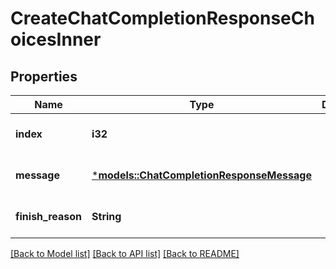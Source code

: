 # CreateChatCompletionResponseChoicesInner

## Properties
Name | Type | Description | Notes
------------ | ------------- | ------------- | -------------
**index** | **i32** |  | [optional] [default to None]
**message** | [***models::ChatCompletionResponseMessage**](ChatCompletionResponseMessage.md) |  | [optional] [default to None]
**finish_reason** | **String** |  | [optional] [default to None]

[[Back to Model list]](../README.md#documentation-for-models) [[Back to API list]](../README.md#documentation-for-api-endpoints) [[Back to README]](../README.md)


